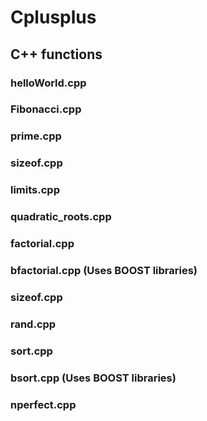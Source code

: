 # Cplusplus
## C++ functions

### helloWorld.cpp

### Fibonacci.cpp

### prime.cpp

### sizeof.cpp

### limits.cpp

### quadratic_roots.cpp

### factorial.cpp

### bfactorial.cpp (Uses BOOST libraries)

### sizeof.cpp

### rand.cpp

### sort.cpp

### bsort.cpp (Uses BOOST libraries)

### nperfect.cpp


